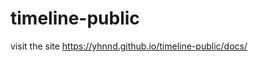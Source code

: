 # timeline-public

visit the site
[](https://yhnnd.github.io/timeline-public/docs/)
<https://yhnnd.github.io/timeline-public/docs/>